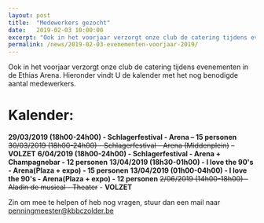 ```yaml
---
layout: post
title:  "Medewerkers gezocht"
date:   2019-02-03 10:00:00
excerpt: "Ook in het voorjaar verzorgt onze club de catering tijdens evenementen in de Ethias Arena."
permalink: /news/2019-02-03-evenementen-voorjaar-2019/
---
```


Ook in het voorjaar verzorgt onze club de catering tijdens evenementen in de Ethias Arena.
Hieronder vindt U de kalender met het nog benodigde aantal medewerkers.

# Kalender:
**29/03/2019 (18h00-24h00) - Schlagerfestival - Arena – 15 personen**
~~30/03/2019 (18h00-24h00) - Schlagerfestival - Arena (Middenplein)~~ – **VOLZET**
**6/04/2019 (18h00-24h00)  - Schlagerfestival - Arena + Champagnebar - 12 personen**
**13/04/2019 (18h30-01h00) - I love the 90's - Arena(Plaza + expo) - 15 personen**
**13/04/2019 (01h00-04h00) - I love the 90's - Arena(Plaza + expo) - 12 personen**
~~2/06/2019 (14h00-18h00)  - Aladin de musical - Theater~~ - **VOLZET**

Zin om mee te helpen of heb nog vragen, stuur dan een mail naar [penningmeester@kbbczolder.be](mailto://penningmeester@kbbczolder.be)
